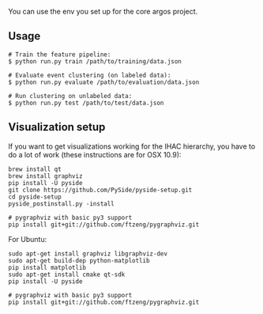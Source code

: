 You can use the env you set up for the core argos project.

## Usage

    # Train the feature pipeline:
    $ python run.py train /path/to/training/data.json

    # Evaluate event clustering (on labeled data):
    $ python run.py evaluate /path/to/evaluation/data.json

    # Run clustering on unlabeled data:
    $ python run.py test /path/to/test/data.json

## Visualization setup
If you want to get visualizations working for the IHAC hierarchy, you have to do a lot
of work (these instructions are for OSX 10.9):

    brew install qt
    brew install graphviz
    pip install -U pyside
    git clone https://github.com/PySide/pyside-setup.git
    cd pyside-setup
    pyside_postinstall.py -install

    # pygraphviz with basic py3 support
    pip install git+git://github.com/ftzeng/pygraphviz.git

For Ubuntu:

    sudo apt-get install graphviz libgraphviz-dev
    sudo apt-get build-dep python-matplotlib
    pip install matplotlib
    sudo apt-get install cmake qt-sdk
    pip install -U pyside

    # pygraphviz with basic py3 support
    pip install git+git://github.com/ftzeng/pygraphviz.git